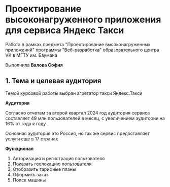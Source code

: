 # Проектирование высоконагруженного приложения для сервиса Яндекс Такси

Работа в рамках предмета "Проектирование высоконагруженных приложений" программы "Веб-разработка" образовательного центра VK в МГТУ им. Баумана

Выполнила **Валова София**

## 1. Тема и целевая аудитория

Темой курсовой работы выбран агрегатор такси Яндекс.Такси

**Аудитория**

Согласно отчетам за второй квартал 2024 год аудитория сервиса составляет 49 млн пользователей в месяц, с увеличением аудитории на 16% от года к году

Основная аудитория это Россия, но так же сервис предоставляет услуги еще в 17 странах

**Функционал**

1. Авторизация и регистрация пользователя
2. Показать геолокацию пользователя
3. Отобразить тарифные планы
4. Оформить заказ
5. Поиск машины 





